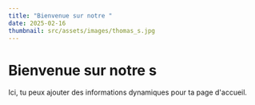 ```yaml
---
title: "Bienvenue sur notre "
date: 2025-02-16
thumbnail: src/assets/images/thomas_s.jpg
---
```

# Bienvenue sur notre s

Ici, tu peux ajouter des informations dynamiques pour ta page d'accueil.
